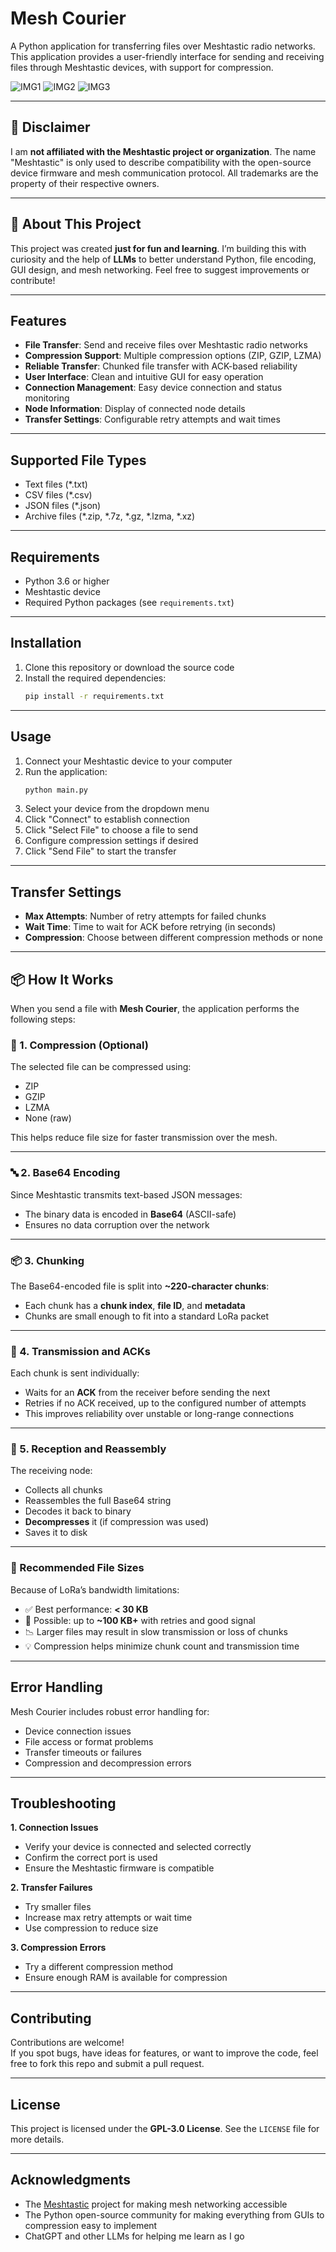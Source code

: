 
# Mesh Courier

A Python application for transferring files over Meshtastic radio networks. This application provides a user-friendly interface for sending and receiving files through Meshtastic devices, with support for compression.

![IMG1](screenshots/img3.png)
![IMG2](screenshots/img2.png)
![IMG3](screenshots/img4.png)

---

## 🚧 Disclaimer

I am **not affiliated with the Meshtastic project or organization**. The name "Meshtastic" is only used to describe compatibility with the open-source device firmware and mesh communication protocol. All trademarks are the property of their respective owners.

---

## 🙋 About This Project

This project was created **just for fun and learning**. I’m building this with curiosity and the help of **LLMs** to better understand Python, file encoding, GUI design, and mesh networking. Feel free to suggest improvements or contribute!

---

## Features

- **File Transfer**: Send and receive files over Meshtastic radio networks
- **Compression Support**: Multiple compression options (ZIP, GZIP, LZMA)
- **Reliable Transfer**: Chunked file transfer with ACK-based reliability
- **User Interface**: Clean and intuitive GUI for easy operation
- **Connection Management**: Easy device connection and status monitoring
- **Node Information**: Display of connected node details
- **Transfer Settings**: Configurable retry attempts and wait times

---

## Supported File Types

- Text files (*.txt)
- CSV files (*.csv)
- JSON files (*.json)
- Archive files (*.zip, *.7z, *.gz, *.lzma, *.xz)

---

## Requirements

- Python 3.6 or higher
- Meshtastic device
- Required Python packages (see `requirements.txt`)

---

## Installation

1. Clone this repository or download the source code
2. Install the required dependencies:
   ```bash
   pip install -r requirements.txt
   ```

---

## Usage

1. Connect your Meshtastic device to your computer
2. Run the application:
   ```bash
   python main.py
   ```
3. Select your device from the dropdown menu
4. Click "Connect" to establish connection
5. Click "Select File" to choose a file to send
6. Configure compression settings if desired
7. Click "Send File" to start the transfer

---

## Transfer Settings

- **Max Attempts**: Number of retry attempts for failed chunks
- **Wait Time**: Time to wait for ACK before retrying (in seconds)
- **Compression**: Choose between different compression methods or none

---

## 📦 How It Works

When you send a file with **Mesh Courier**, the application performs the following steps:

### 🔧 1. Compression (Optional)

The selected file can be compressed using:

- ZIP
- GZIP
- LZMA
- None (raw)

This helps reduce file size for faster transmission over the mesh.

---

### 🔤 2. Base64 Encoding

Since Meshtastic transmits text-based JSON messages:

- The binary data is encoded in **Base64** (ASCII-safe)
- Ensures no data corruption over the network

---

### 📦 3. Chunking

The Base64-encoded file is split into **~220-character chunks**:

- Each chunk has a **chunk index**, **file ID**, and **metadata**
- Chunks are small enough to fit into a standard LoRa packet

---

### 📡 4. Transmission and ACKs

Each chunk is sent individually:

- Waits for an **ACK** from the receiver before sending the next
- Retries if no ACK received, up to the configured number of attempts
- This improves reliability over unstable or long-range connections

---

### 🧩 5. Reception and Reassembly

The receiving node:

- Collects all chunks
- Reassembles the full Base64 string
- Decodes it back to binary
- **Decompresses** it (if compression was used)
- Saves it to disk

---

### 📏 Recommended File Sizes

Because of LoRa’s bandwidth limitations:

- ✅ Best performance: **< 30 KB**
- 🔁 Possible: up to **~100 KB+** with retries and good signal
- 📉 Larger files may result in slow transmission or loss of chunks
- 💡 Compression helps minimize chunk count and transmission time

---

## Error Handling

Mesh Courier includes robust error handling for:

- Device connection issues
- File access or format problems
- Transfer timeouts or failures
- Compression and decompression errors

---

## Troubleshooting

**1. Connection Issues**
- Verify your device is connected and selected correctly
- Confirm the correct port is used
- Ensure the Meshtastic firmware is compatible

**2. Transfer Failures**
- Try smaller files
- Increase max retry attempts or wait time
- Use compression to reduce size

**3. Compression Errors**
- Try a different compression method
- Ensure enough RAM is available for compression

---

## Contributing

Contributions are welcome!  
If you spot bugs, have ideas for features, or want to improve the code, feel free to fork this repo and submit a pull request.

---

## License

This project is licensed under the **GPL-3.0 License**. See the `LICENSE` file for more details.

---

## Acknowledgments

- The [Meshtastic](https://meshtastic.org/) project for making mesh networking accessible
- The Python open-source community for making everything from GUIs to compression easy to implement
- ChatGPT and other LLMs for helping me learn as I go
